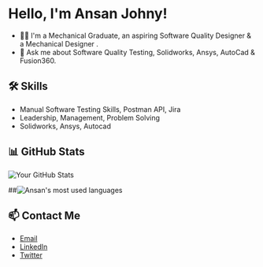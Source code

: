 # Hello, I'm Ansan Johny!

- 👨‍💻 I'm a Mechanical Graduate, an aspiring Software Quality Designer & a Mechanical Designer .
- 💬 Ask me about Software Quality Testing, Solidworks, Ansys, AutoCad & Fusion360.

## 🛠️ Skills

- Manual Software Testing Skills, Postman API, Jira
- Leadership, Management, Problem Solving 
- Solidworks, Ansys, Autocad

## 📊 GitHub Stats

![Your GitHub Stats](https://github-readme-stats.vercel.app/api?username=Ansanjohny&show_icons=true)

##![Ansan's most used languages](https://github-readme-stats.sabesansathananthan.vercel.app/api/top-langs/?username=Ansanjohny&layout=compact&theme=radical)

## 📫 Contact Me

- [Email](ansanjohny03@gmail.com)
- [LinkedIn](https://www.linkedin.com/in/ansan-johny-6092aa190)
- [Twitter](https://twitter.com/ansan_johny)

